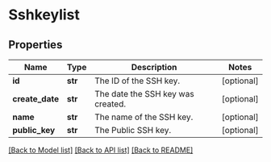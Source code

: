 # Sshkeylist

## Properties
Name | Type | Description | Notes
------------ | ------------- | ------------- | -------------
**id** | **str** | The ID of the SSH key. | [optional] 
**create_date** | **str** | The date the SSH key was created. | [optional] 
**name** | **str** | The name of the SSH key. | [optional] 
**public_key** | **str** | The Public SSH key. | [optional] 

[[Back to Model list]](../README.md#documentation-for-models) [[Back to API list]](../README.md#documentation-for-api-endpoints) [[Back to README]](../README.md)

